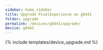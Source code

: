 ```yaml
---
sidebar: home_sidebar
title: Upgrade PixelExperience on g8441
folder: upgrade
permalink: /devices/g8441/upgrade/
device: g8441
---
```

{% include templates/device_upgrade.md %}
